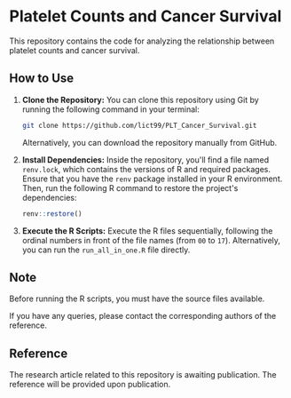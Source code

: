 # Platelet Counts and Cancer Survival

This repository contains the code for analyzing the relationship between platelet counts and cancer survival.

## How to Use

1. **Clone the Repository:**
   You can clone this repository using Git by running the following command in your terminal:

   ```bash
   git clone https://github.com/lict99/PLT_Cancer_Survival.git
   ```

   Alternatively, you can download the repository manually from GitHub.

2. **Install Dependencies:**
   Inside the repository, you'll find a file named `renv.lock`, which contains the versions of R and required packages. Ensure that you have the `renv` package installed in your R environment. Then, run the following R command to restore the project's dependencies:

   ```R
   renv::restore()
   ```
   
3. **Execute the R Scripts:**
   Execute the R files sequentially, following the ordinal numbers in front of the file names (from `00` to `17`). Alternatively, you can run the `run_all_in_one.R` file directly.

## Note

Before running the R scripts, you must have the source files available.

If you have any queries, please contact the corresponding authors of the reference.

## Reference

The research article related to this repository is awaiting publication. The reference will be provided upon publication.
